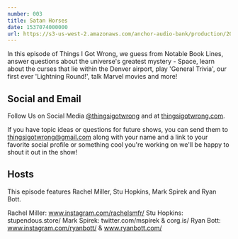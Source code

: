 ```yaml
---
number: 003
title: Satan Horses
date: 1537074000000
url: https://s3-us-west-2.amazonaws.com/anchor-audio-bank/production/2018-8-16/4617739-44100-2-1435112c495bc.mp3
---
```


In this episode of Things I Got Wrong, we guess from Notable Book Lines, answer questions about the universe's greatest mystery - Space, learn about the curses that lie within the Denver airport, play 'General Trivia', our first ever 'Lightning Round!', talk Marvel movies and more!

## Social and Email

Follow Us on Social Media [@thingsigotwrong](https://instagram.com/thingsigotwrong) and at [thingsigotwrong.com](https://thingsigotwrong.com).

If you have topic ideas or questions for future shows, you can send them to thingsigotwrong@gmail.com along with your name and a link to your favorite social profile or something cool you're working on we'll be happy to shout it out in the show!

## Hosts

This episode features Rachel Miller, Stu Hopkins, Mark Spirek and Ryan Bott.

Rachel Miller: www.instagram.com/rachelsmfr/
Stu Hopkins: stupendous.store/
Mark Spirek: twitter.com/mspirek & corg.is/
Ryan Bott: www.instagram.com/ryanbott/ & www.ryanbott.com/
